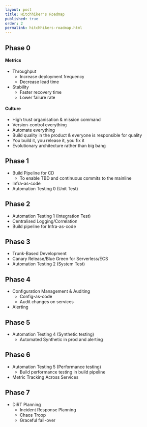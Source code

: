 ```yaml
---
layout: post
title: Hitchhiker's Roadmap
published: true
order: 2
permalink: hitchhikers-roadmap.html
---
```


Phase 0
------------------------------------
#### Metrics
   - Throughput
       - Increase deployment frequency
       - Decrease lead time
   - Stability
       - Faster recovery time
       - Lower failure rate
	   
#### Culture
   - High trust organisation & mission command
   - Version-control everything
   - Automate everything
   - Build quality in the product & everyone is responsible for quality
   - You build it, you release it, you fix it
   - Evolutionary architecture rather than big bang

Phase 1
------------------------------------
- Build Pipeline for CD
   - To enable TBD and continuous commits to the mainline 
- Infra-as-code
- Automation Testing 0 (Unit Test)

Phase 2
------------------------------------
- Automation Testing 1 (Integration Test)
- Centralised Logging/Correlation
- Build pipeline for Infra-as-code

Phase 3
------------------------------------
- Trunk-Based Development
- Canary Release/Blue Green for Serverless/ECS
- Automation Testing 2 (System Test)

Phase 4
------------------------------------
- Configuration Management & Auditing
   - Config-as-code
   - Audit changes on services
- Alerting

Phase 5
------------------------------------
- Automation Testing 4 (Synthetic testing)
   - Automated Synthetic in prod and alerting

Phase 6
------------------------------------
- Automation Testing 5 (Performance testing)
   - Build performance testing in build pipeline
- Metric Tracking Across Services

Phase 7
------------------------------------
- DiRT Planning
   - Incident Response Planning
   - Chaos Troop
   - Graceful fail-over